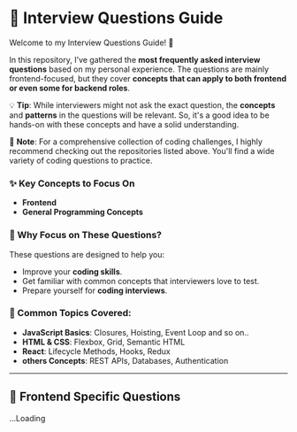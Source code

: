 # 🚀 Interview Questions Guide

Welcome to my Interview Questions Guide! 🎉

In this repository, I’ve gathered the **most frequently asked interview questions** based on my personal experience. The questions are mainly frontend-focused, but they cover **concepts that can apply to both frontend or even some for backend roles**. 

💡 **Tip**: While interviewers might not ask the exact question, the **concepts** and **patterns** in the questions will be relevant. So, it's a good idea to be hands-on with these concepts and have a solid understanding.

📝 **Note**: For a comprehensive collection of coding challenges, I highly recommend checking out the repositories listed above. You'll find a wide variety of coding questions to practice.

### ✨ Key Concepts to Focus On
- **Frontend**
- **General Programming Concepts**

### 🎯 Why Focus on These Questions?
These questions are designed to help you:
- Improve your **coding skills**.
- Get familiar with common concepts that interviewers love to test.
- Prepare yourself for **coding interviews**.

### 📝 Common Topics Covered:
- **JavaScript Basics**: Closures, Hoisting, Event Loop and so on..
- **HTML & CSS**: Flexbox, Grid, Semantic HTML
- **React**: Lifecycle Methods, Hooks, Redux
- **others Concepts**: REST APIs, Databases, Authentication


---

## 📌 Frontend Specific Questions
...Loading
